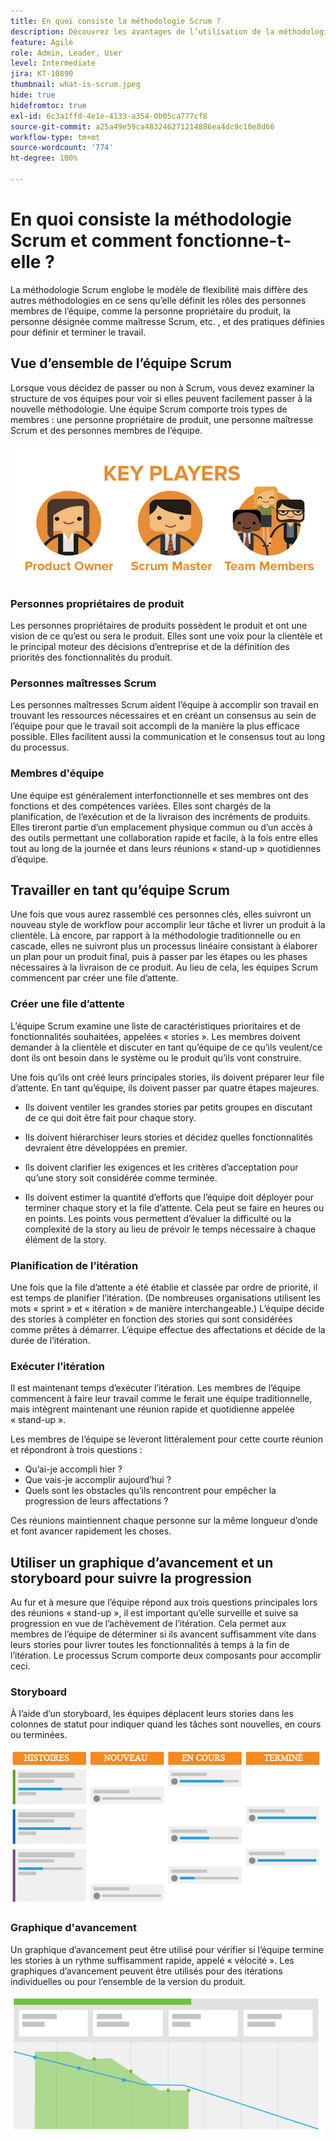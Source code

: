 ```yaml
---
title: En quoi consiste la méthodologie Scrum ?
description: Découvrez les avantages de l’utilisation de la méthodologie agile Scrum.
feature: Agile
role: Admin, Leader, User
level: Intermediate
jira: KT-10890
thumbnail: what-is-scrum.jpeg
hide: true
hidefromtoc: true
exl-id: 6c3a1ffd-4e1e-4133-a354-0b05ca777cf8
source-git-commit: a25a49e59ca483246271214886ea4dc9c10e8d66
workflow-type: tm+mt
source-wordcount: '774'
ht-degree: 100%

---
```


# En quoi consiste la méthodologie Scrum et comment fonctionne-t-elle ?

La méthodologie Scrum englobe le modèle de flexibilité mais diffère des autres méthodologies en ce sens qu’elle définit les rôles des personnes membres de l’équipe, comme la personne propriétaire du produit, la personne désignée comme maîtresse Scrum, etc. , et des pratiques définies pour définir et terminer le travail.

## Vue d’ensemble de l’équipe Scrum

Lorsque vous décidez de passer ou non à Scrum, vous devez examiner la structure de vos équipes pour voir si elles peuvent facilement passer à la nouvelle méthodologie. Une équipe Scrum comporte trois types de membres : une personne propriétaire de produit, une personne maîtresse Scrum et des personnes membres de l’équipe.

![Membres de l’équipe Scrum](assets/scrumteammembers-01.png)

### Personnes propriétaires de produit

Les personnes propriétaires de produits possèdent le produit et ont une vision de ce qu’est ou sera le produit. Elles sont une voix pour la clientèle et le principal moteur des décisions d’entreprise et de la définition des priorités des fonctionnalités du produit.


### Personnes maîtresses Scrum

Les personnes maîtresses Scrum aident l’équipe à accomplir son travail en trouvant les ressources nécessaires et en créant un consensus au sein de l’équipe pour que le travail soit accompli de la manière la plus efficace possible. Elles facilitent aussi la communication et le consensus tout au long du processus.


### Membres d&#39;équipe

Une équipe est généralement interfonctionnelle et ses membres ont des fonctions et des compétences variées. Elles sont chargés de la planification, de l’exécution et de la livraison des incréments de produits. Elles tireront partie d’un emplacement physique commun ou d’un accès à des outils permettant une collaboration rapide et facile, à la fois entre elles tout au long de la journée et dans leurs réunions « stand-up » quotidiennes d’équipe.


## Travailler en tant qu’équipe Scrum

Une fois que vous aurez rassemblé ces personnes clés, elles suivront un nouveau style de workflow pour accomplir leur tâche et livrer un produit à la clientèle. Là encore, par rapport à la méthodologie traditionnelle ou en cascade, elles ne suivront plus un processus linéaire consistant à élaborer un plan pour un produit final, puis à passer par les étapes ou les phases nécessaires à la livraison de ce produit. Au lieu de cela, les équipes Scrum commencent par créer une file d’attente.



### Créer une file d’attente

L’équipe Scrum examine une liste de caractéristiques prioritaires et de fonctionnalités souhaitées, appelées « stories ». Les membres doivent demander à la clientèle et discuter en tant qu’équipe de ce qu’ils veulent/ce dont ils ont besoin dans le système ou le produit qu’ils vont construire.


Une fois qu’ils ont créé leurs principales stories, ils doivent préparer leur file d’attente. En tant qu’équipe, ils doivent passer par quatre étapes majeures.


* Ils doivent ventiler les grandes stories par petits groupes en discutant de ce qui doit être fait pour chaque story.

* Ils doivent hiérarchiser leurs stories et décidez quelles fonctionnalités devraient être développées en premier.

* Ils doivent clarifier les exigences et les critères d’acceptation pour qu’une story soit considérée comme terminée.

* Ils doivent estimer la quantité d’efforts que l’équipe doit déployer pour terminer chaque story et la file d’attente. Cela peut se faire en heures ou en points. Les points vous permettent d’évaluer la difficulté ou la complexité de la story au lieu de prévoir le temps nécessaire à chaque élément de la story.


### Planification de l’itération

Une fois que la file d’attente a été établie et classée par ordre de priorité, il est temps de planifier l’itération. (De nombreuses organisations utilisent les mots « sprint » et « itération » de manière interchangeable.) L’équipe décide des stories à compléter en fonction des stories qui sont considérées comme prêtes à démarrer. L’équipe effectue des affectations et décide de la durée de l’itération.



### Exécuter l’itération

Il est maintenant temps d’exécuter l’itération. Les membres de l’équipe commencent à faire leur travail comme le ferait une équipe traditionnelle, mais intègrent maintenant une réunion rapide et quotidienne appelée « stand-up ».

Les membres de l’équipe se lèveront littéralement pour cette courte réunion et répondront à trois questions :

* Qu’ai-je accompli hier ?
* Que vais-je accomplir aujourd’hui ?
* Quels sont les obstacles qu’ils rencontrent pour empêcher la progression de leurs affectations ?


Ces réunions maintiennent chaque personne sur la même longueur d’onde et font avancer rapidement les choses.



## Utiliser un graphique d’avancement et un storyboard pour suivre la progression

Au fur et à mesure que l’équipe répond aux trois questions principales lors des réunions « stand-up », il est important qu’elle surveille et suive sa progression en vue de l’achèvement de l’itération. Cela permet aux membres de l’équipe de déterminer si ils avancent suffisamment vite dans leurs stories pour livrer toutes les fonctionnalités à temps à la fin de l’itération. Le processus Scrum comporte deux composants pour accomplir ceci.


### Storyboard

À l’aide d’un storyboard, les équipes déplacent leurs stories dans les colonnes de statut pour indiquer quand les tâches sont nouvelles, en cours ou terminées.

![Storyboard](assets/storyboard-01.png)


### Graphique d&#39;avancement

Un graphique d’avancement peut être utilisé pour vérifier si l’équipe termine les stories à un rythme suffisamment rapide, appelé « vélocité ». Les graphiques d’avancement peuvent être utilisés pour des itérations individuelles ou pour l’ensemble de la version du produit.

![Graphique d&#39;avancement](assets/burndown-01.png)

